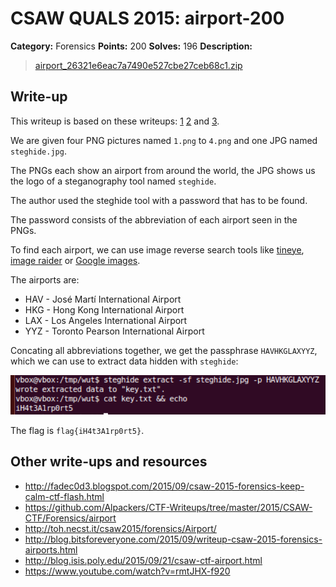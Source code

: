 # CSAW QUALS 2015: airport-200

**Category:** Forensics
**Points:** 200
**Solves:** 196
**Description:**

> [airport_26321e6eac7a7490e527cbe27ceb68c1.zip](airport_26321e6eac7a7490e527cbe27ceb68c1.zip)


## Write-up

This writeup is based on these writeups: [1](http://fadec0d3.blogspot.de/2015/09/csaw-2015-forensics-keep-calm-ctf-flash.html) [2](https://github.com/Alpackers/CTF-Writeups/tree/master/2015/CSAW-CTF/Forensics/airport) and [3](http://toh.necst.it/csaw2015/forensics/Airport/).

We are given four PNG pictures named `1.png` to `4.png` and one JPG named `steghide.jpg`.

The PNGs each show an airport from around the world, the JPG shows us the logo of a steganography tool named `steghide`.

The author used the steghide tool with a password that has to be found.

The password consists of the abbreviation of each airport seen in the PNGs.

To find each airport, we can use image reverse search tools like [tineye](https://www.tineye.com/), [image raider](https://www.imageraider.com/) or [Google images](https://images.google.de/).

The airports are:

* HAV - José Martí International Airport
* HKG - Hong Kong International Airport
* LAX - Los Angeles International Airport
* YYZ - Toronto Pearson International Airport

Concating all abbreviations together, we get the passphrase `HAVHKGLAXYYZ`, which we can use to extract data hidden with `steghide`:

![](steghide.png)

The flag is `flag{iH4t3A1rp0rt5}`.

## Other write-ups and resources

* <http://fadec0d3.blogspot.com/2015/09/csaw-2015-forensics-keep-calm-ctf-flash.html>
* <https://github.com/Alpackers/CTF-Writeups/tree/master/2015/CSAW-CTF/Forensics/airport>
* <http://toh.necst.it/csaw2015/forensics/Airport/>
* <http://blog.bitsforeveryone.com/2015/09/writeup-csaw-2015-forensics-airports.html>
* <http://blog.isis.poly.edu/2015/09/21/csaw-ctf-airport.html>
* <https://www.youtube.com/watch?v=rmtJHX-f920>
